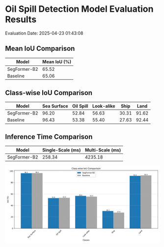# Oil Spill Detection Model Evaluation Results

Evaluation Date: 2025-04-23 01:43:08

## Mean IoU Comparison

| Model | Mean IoU (%) |
|-------|-------------|
| SegFormer-B2 | 65.52 |
| Baseline | 65.06 |

## Class-wise IoU Comparison

| Model | Sea Surface | Oil Spill | Look-alike | Ship | Land |
|-------|------|------|------|------|------|
| SegFormer-B2 | 96.20 | 52.84 | 56.63 | 30.31 | 91.62 |
| Baseline | 96.43 | 53.38 | 55.40 | 27.63 | 92.44 |

## Inference Time Comparison

| Model | Single-Scale (ms) | Multi-Scale (ms) |
|-------|-------------------|------------------|
| SegFormer-B2 | 258.34 | 4235.18 |

![Class-wise IoU Comparison](class_ious_comparison.png)
